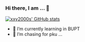 ### Hi there, I am ... 👋

<!--
**xxy2000s/xxy2000s** is a ✨ _special_ ✨ repository because its `README.md` (this file) appears on your GitHub profile.

Here are some ideas to get you started:

- 🔭 I’m currently working on ...
- 🌱 I’m currently learning ...
- 👯 I’m looking to collaborate on ...
- 🤔 I’m looking for help with ...
- 💬 Ask me about ...
- 📫 How to reach me: ...
- 😄 Pronouns: ...
- ⚡ Fun fact: ...
-->
[![xxy2000s' GitHub stats](https://github-readme-stats.vercel.app/api?username=xxy2000s)](https://github.com/xxy2000s/github-readme-stats)
- 🌱 I’m currently learning in BUPT
- 🤔 I’m chasing for pku ...
